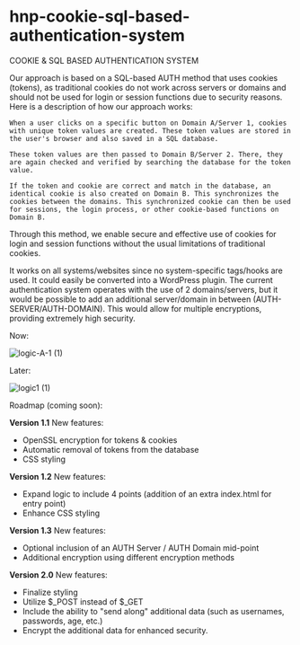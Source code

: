 # hnp-cookie-sql-based-authentication-system
COOKIE &amp; SQL BASED AUTHENTICATION SYSTEM


Our approach is based on a SQL-based AUTH method that uses cookies (tokens), as traditional cookies do not work across servers or domains and should not be used for login or session functions due to security reasons. Here is a description of how our approach works:

    When a user clicks on a specific button on Domain A/Server 1, cookies with unique token values are created. These token values are stored in the user's browser and also saved in a SQL database.

    These token values are then passed to Domain B/Server 2. There, they are again checked and verified by searching the database for the token value.

    If the token and cookie are correct and match in the database, an identical cookie is also created on Domain B. This synchronizes the cookies between the domains. This synchronized cookie can then be used for sessions, the login process, or other cookie-based functions on Domain B.

Through this method, we enable secure and effective use of cookies for login and session functions without the usual limitations of traditional cookies.

It works on all systems/websites since no system-specific tags/hooks are used. It could easily be converted into a WordPress plugin. The current authentication system operates with the use of 2 domains/servers, but it would be possible to add an additional server/domain in between (AUTH-SERVER/AUTH-DOMAIN). This would allow for multiple encryptions, providing extremely high security.

Now:

![logic-A-1 (1)](https://github.com/hnp-chris/HNP-COOKIE-SQL-BASED-AUTHENTICATION-SYSTEM/assets/138715217/17c06fe4-7890-4c33-bf41-45148a8b7103)


Later: 

![logic1 (1)](https://github.com/hnp-chris/HNP-COOKIE-SQL-BASED-AUTHENTICATION-SYSTEM/assets/138715217/32dd700c-25c3-4179-b18e-fb162bc47fc3)


Roadmap (coming soon):

**Version 1.1**
New features:
- OpenSSL encryption for tokens & cookies
- Automatic removal of tokens from the database
- CSS styling

**Version 1.2**
New features:
- Expand logic to include 4 points (addition of an extra index.html for entry point)
- Enhance CSS styling

**Version 1.3**
New features:
- Optional inclusion of an AUTH Server / AUTH Domain mid-point
- Additional encryption using different encryption methods

**Version 2.0**
New features:
- Finalize styling
- Utilize $_POST instead of $_GET
- Include the ability to "send along" additional data (such as usernames, passwords, age, etc.)
- Encrypt the additional data for enhanced security.
